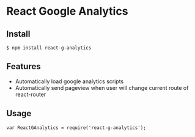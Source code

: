 # React Google Analytics


## Install

	$ npm install react-g-analytics

## Features

 * Automatically load google analytics scripts
 * Automatically send pageview when user will change current route of react-router


## Usage

	var ReactGAnalytics = require('react-g-analytics');

